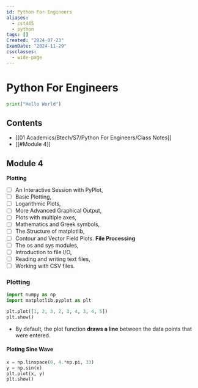 ```yaml
---
id: Python For Engineers
aliases:
  - cst445
  - python
tags: []
Created: "2024-07-23"
ExamDate: "2024-11-29"
cssclasses:
  - wide-page
---
```


# Python For Engineers

```python
print("Hello World")
```

## Contents
- [[01 Academics/Btech/S7/Python For Engineers/Class Notes]]
- [[#Module 4]]


## Module 4 

**Plotting** 
- [ ] An Interactive Session with PyPlot,
- [ ] Basic Plotting,
- [ ] Logarithmic Plots,
- [ ] More Advanced Graphical Output,
- [ ] Plots with multiple axes,
- [ ] Mathematics and Greek symbols,
- [ ] The Structure of matplotlib,
- [ ] Contour and Vector Field Plots.
**File Processing**
- [ ] The os and sys modules, 
- [ ] Introduction to file I/O,
- [ ] Reading and writing text files,
- [ ] Working with CSV files.

### Plotting

```python
import numpy as np
import matplotlib.pyplot as plt
```


```python
plt.plot([1, 2, 3, 2, 3, 4, 3, 4, 5])
plt.show()
```

- By default, the plot function **draws a line** between the data points that were entered.


#### Ploting Sine Wave
```python
x = np.linspace(0, 4.*np.pi, 33)
y = np.sin(x)
plt.plot(x, y)
plt.show()
```